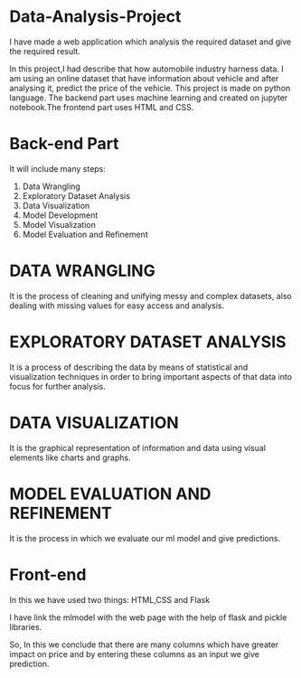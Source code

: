 # Data-Analysis-Project
I have made a web application which analysis the required dataset and give the required result.


In this project,I had describe that how automobile industry harness data.
I am using an online dataset that have information about vehicle and after analysing it, predict the price of the vehicle.
This project is made on python language. The backend part uses machine learning and created on jupyter notebook.The frontend part uses HTML and CSS.

# Back-end Part
It will include many steps:
1. Data Wrangling
2. Exploratory Dataset Analysis
3. Data Visualization
4. Model Development
5. Model Visualization
6. Model Evaluation and Refinement

# DATA WRANGLING
It is the process of cleaning and unifying messy and complex datasets, also dealing with missing values for easy access and analysis.

# EXPLORATORY DATASET ANALYSIS
It is a process of describing the data by means of statistical and visualization techniques in order to bring important aspects of that data into focus for further analysis.

# DATA VISUALIZATION
It is the graphical representation of information and data using visual elements like charts and graphs.

# MODEL EVALUATION AND REFINEMENT
It is the process in which we evaluate our ml model and give predictions.

# Front-end
In this we have used two things: HTML,CSS and Flask

I have link the mlmodel with the web page with the help of flask and pickle libraries.

So, In this we conclude that there are many columns which have greater impact on price and by entering these columns as an input we give prediction.

